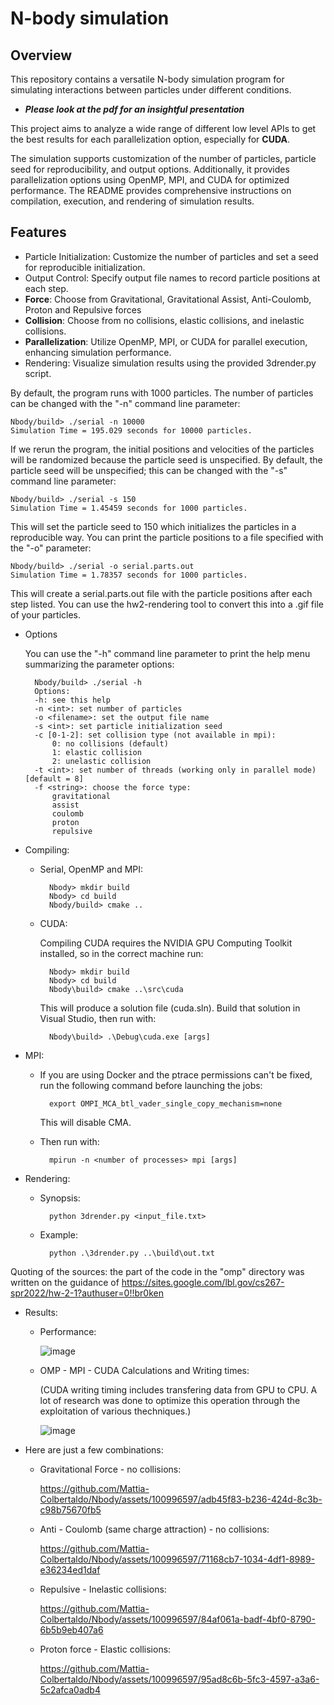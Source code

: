 # N-body simulation
## Overview
This repository contains a versatile N-body simulation program for simulating interactions between particles under different conditions.

* ***Please look at the pdf for an insightful presentation***

This project aims to analyze a wide range of different low level APIs to get the best results for each parallelization option, especially for **CUDA**.

The simulation supports customization of the number of particles, particle seed for reproducibility, and output options. Additionally, it provides parallelization options using OpenMP, MPI, and CUDA for optimized performance. The README provides comprehensive instructions on compilation, execution, and rendering of simulation results.

## Features
* Particle Initialization: Customize the number of particles and set a seed for reproducible initialization.
* Output Control: Specify output file names to record particle positions at each step.
* **Force**: Choose from Gravitational, Gravitational Assist, Anti-Coulomb, Proton and Repulsive forces
* **Collision**: Choose from no collisions, elastic collisions, and inelastic collisions.
* **Parallelization**: Utilize OpenMP, MPI, or CUDA for parallel execution, enhancing simulation performance.
* Rendering: Visualize simulation results using the provided 3drender.py script.

By default, the program runs with 1000 particles. The number of particles can be changed with the "-n" command line parameter:

    Nbody/build> ./serial -n 10000
    Simulation Time = 195.029 seconds for 10000 particles.

If we rerun the program, the initial positions and velocities of the particles will be randomized because the particle seed is unspecified. By default, the particle seed will be unspecified; this can be changed with the "-s" command line parameter:

    Nbody/build> ./serial -s 150
    Simulation Time = 1.45459 seconds for 1000 particles.

This will set the particle seed to 150 which initializes the particles in a reproducible way. You can print the particle positions to a file specified with the "-o" parameter:

    Nbody/build> ./serial -o serial.parts.out
    Simulation Time = 1.78357 seconds for 1000 particles.

This will create a serial.parts.out file with the particle positions after each step listed. You can use the hw2-rendering tool to convert this into a .gif file of your particles.

* Options

    You can use the "-h" command line parameter to print the help menu summarizing the parameter options:

        Nbody/build> ./serial -h
        Options:
        -h: see this help
        -n <int>: set number of particles
        -o <filename>: set the output file name
        -s <int>: set particle initialization seed
        -c [0-1-2]: set collision type (not available in mpi):
            0: no collisions (default)
            1: elastic collision
            2: unelastic collision
        -t <int>: set number of threads (working only in parallel mode) [default = 8]
        -f <string>: choose the force type:
            gravitational
            assist
            coulomb
            proton
            repulsive

* Compiling:
    * Serial, OpenMP and MPI:

            Nbody> mkdir build
            Nbody> cd build
            Nbody/build> cmake ..
    * CUDA:

        Compiling CUDA requires the NVIDIA GPU Computing Toolkit installed, so in the correct machine run:

            Nbody> mkdir build
            Nbody> cd build
            Nbody\build> cmake ..\src\cuda
        
        This will produce a solution file (cuda.sln). Build that solution in Visual Studio, then run with:

            Nbody\build> .\Debug\cuda.exe [args]

* MPI:
    
    * If you are using Docker and the ptrace permissions can't be fixed, run the following command before launching the jobs:

            export OMPI_MCA_btl_vader_single_copy_mechanism=none

        This will disable CMA.

    * Then run with:
        
            mpirun -n <number of processes> mpi [args]

* Rendering:

    * Synopsis:

            python 3drender.py <input_file.txt>

    * Example:
        
            python .\3drender.py ..\build\out.txt
            
 Quoting of the sources:
 the part of the code in the "omp" directory was written on the guidance of https://sites.google.com/lbl.gov/cs267-spr2022/hw-2-1?authuser=0!!br0ken
 
 * Results:

    * Performance:
    
        ![image](https://github.com/Mattia-Colbertaldo/Nbody/assets/100996597/83f33026-6599-4c32-afb9-ecbf5d1e7f84)
    
    * OMP - MPI - CUDA Calculations and Writing times:
      
      (CUDA writing timing includes transfering data from GPU to CPU. A lot of research was done to optimize this operation through the exploitation of various thechniques.)
    
        ![image](https://github.com/Mattia-Colbertaldo/Nbody/assets/100996597/69b71da5-edf2-45b6-8113-40dba77f45e5)

* Here are just a few combinations:
     
     * Gravitational Force - no collisions:

        https://github.com/Mattia-Colbertaldo/Nbody/assets/100996597/adb45f83-b236-424d-8c3b-c98b75670fb5
     
     * Anti - Coulomb (same charge attraction) - no collisions:
    

        https://github.com/Mattia-Colbertaldo/Nbody/assets/100996597/71168cb7-1034-4df1-8989-e36234ed1daf

     * Repulsive - Inelastic collisions:
    

        https://github.com/Mattia-Colbertaldo/Nbody/assets/100996597/84af061a-badf-4bf0-8790-6b5b9eb407a6

    * Proton force - Elastic collisions:
    

        https://github.com/Mattia-Colbertaldo/Nbody/assets/100996597/95ad8c6b-5fc3-4597-a3a6-5c2afca0adb4




     



